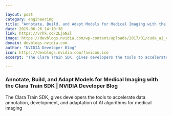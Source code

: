 ```yaml
---

layout: post
category: engineering
title: "Annotate, Build, and Adapt Models for Medical Imaging with the Clara Train SDK"
date: 2019-06-26 14:10:38
link: https://vrhk.co/2LjGNZl
image: https://devblogs.nvidia.com/wp-content/uploads/2017/01/cuda_ai_cube.jpg
domain: devblogs.nvidia.com
author: "NVIDIA Developer Blog"
icon: https://devblogs.nvidia.com/favicon.ico
excerpt: "The Clara Train SDK, gives developers the tools to accelerate data annotation, development, and adaptation of AI algorithms for medical imaging"

---
```


### Annotate, Build, and Adapt Models for Medical Imaging with the Clara Train SDK | NVIDIA Developer Blog

The Clara Train SDK, gives developers the tools to accelerate data annotation, development, and adaptation of AI algorithms for medical imaging